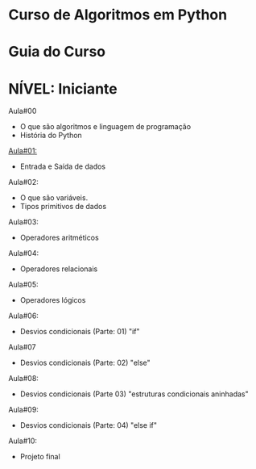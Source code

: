 # Curso de Algoritmos em Python
# Guia do Curso
# NÍVEL: Iniciante

Aula#00
 - O que são algoritmos e linguagem de programação
 - História do Python

<a href="https://github.com/Hillary-Santos/Curso-de-Algoritmos-em-Python/tree/main/aula%2301">Aula#01:</a>
 - Entrada e Saída de dados

Aula#02:
 - O que são variáveis.
 - Tipos primitivos de dados
 
Aula#03:
 - Operadores aritméticos
 
Aula#04:
 - Operadores relacionais

Aula#05:
 - Operadores lógicos
 
Aula#06:
 - Desvios condicionais (Parte: 01) "if"
 
Aula#07
 - Desvios condicionais (Parte: 02) "else"

Aula#08:
 - Desvios condicionais (Parte 03) "estruturas condicionais aninhadas"
 
Aula#09:
 - Desvios condicionais (Parte: 04) "else if"
 
Aula#10:
 - Projeto final
